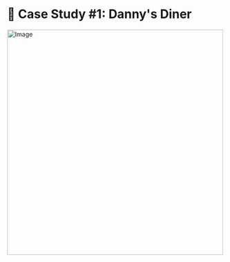 # 🍜 Case Study #1: Danny's Diner
<img src="C:\Users\MANSI GUPTA\Pictures\Screenshots\Screenshot (840).png" alt="Image" width="500" height="520">


